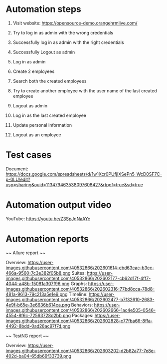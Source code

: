 # Automation steps

1. Visit website: https://opensource-demo.orangehrmlive.com/
2. Try to log in as admin with the wrong credentials
3. Successfully log in as admin with the right credentials
4. Successfully Logout as admin

5. Log in as admin
6. Create 2 employees
7. Search both the created employees
8. Try to create another employee with the user name of the last created employee
9. Logout as admin

10. Log in as the last created employee
11. Update personal information
12. Logout as an employee

# Test cases

Document: https://docs.google.com/spreadsheets/d/1w1Xcr0PUfjIXSePn5_WcD0SF7C-p-0LU/edit?usp=sharing&ouid=113479463538097608427&rtpof=true&sd=true


# Automation output video

YouTube: https://youtu.be/Z3SpJqNaAYc

# Automation reports

~~ Allure report ~~

Overview: https://user-images.githubusercontent.com/40532866/202601614-ebd63cac-b3ec-466a-9560-7c3e382f05b8.png
Suites: https://user-images.githubusercontent.com/40532866/202602177-cb62d17f-4ff7-4044-a48b-15081a307f96.png
Graphs: https://user-images.githubusercontent.com/40532866/202602316-77bd8cca-78d8-481a-9613-79c213a5e1e9.png
Timeline: https://user-images.githubusercontent.com/40532866/202602477-b7f32610-2683-4e9f-b65e-3e6636b614ca.png
Behaviors: https://user-images.githubusercontent.com/40532866/202602666-1ac4e505-0546-4554-8f6c-72563728d2bb.png
Packages: https://user-images.githubusercontent.com/40532866/202602828-c77fba66-8ffa-4492-8bdd-0ad28ac97f7d.png

~~ TestNG report ~~

Overview: https://user-images.githubusercontent.com/40532866/202603202-d2b82a77-7e8e-402d-ba04-65db69f33739.png
